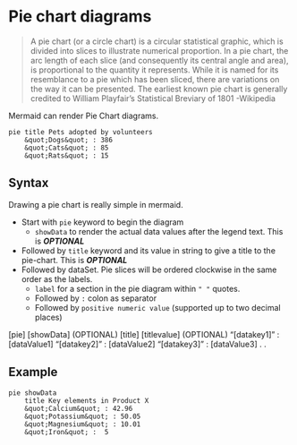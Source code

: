 
# Pie chart diagrams

> A pie chart (or a circle chart) is a circular statistical graphic,
> which is divided into slices to illustrate numerical proportion. In a
> pie chart, the arc length of each slice (and consequently its central
> angle and area), is proportional to the quantity it represents. While
> it is named for its resemblance to a pie which has been sliced, there
> are variations on the way it can be presented. The earliest known pie
> chart is generally credited to William Playfair’s Statistical Breviary
> of 1801 -Wikipedia

Mermaid can render Pie Chart diagrams.

``` mermaid
pie title Pets adopted by volunteers
    &quot;Dogs&quot; : 386
    &quot;Cats&quot; : 85
    &quot;Rats&quot; : 15
```

## Syntax

Drawing a pie chart is really simple in mermaid.

- Start with `pie` keyword to begin the diagram
  - `showData` to render the actual data values after the legend text.
    This is ***OPTIONAL***
- Followed by `title` keyword and its value in string to give a title to
  the pie-chart. This is ***OPTIONAL***
- Followed by dataSet. Pie slices will be ordered clockwise in the same
  order as the labels.
  - `label` for a section in the pie diagram within `" "` quotes.
  - Followed by `:` colon as separator
  - Followed by `positive numeric value` (supported up to two decimal
    places)

\[pie\] \[showData\] (OPTIONAL) \[title\] \[titlevalue\] (OPTIONAL)
“\[datakey1\]” : \[dataValue1\] “\[datakey2\]” : \[dataValue2\]
“\[datakey3\]” : \[dataValue3\] . .

## Example

``` mermaid
pie showData
    title Key elements in Product X
    &quot;Calcium&quot; : 42.96
    &quot;Potassium&quot; : 50.05
    &quot;Magnesium&quot; : 10.01
    &quot;Iron&quot; :  5
```
